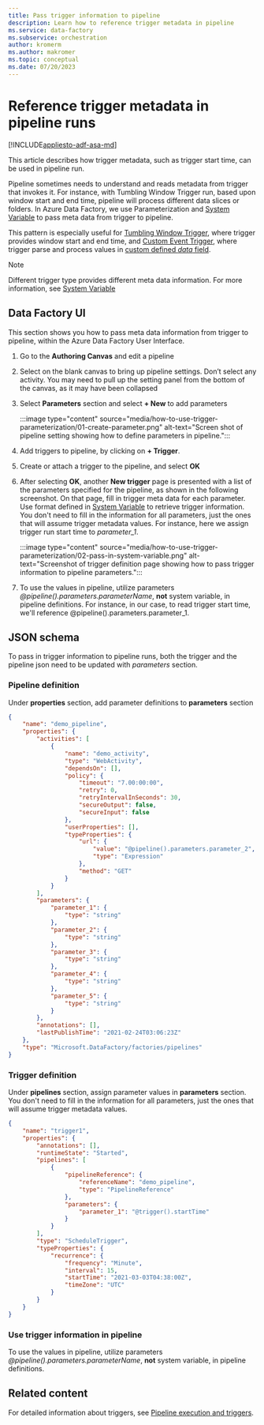 ```yaml
---
title: Pass trigger information to pipeline
description: Learn how to reference trigger metadata in pipeline
ms.service: data-factory
ms.subservice: orchestration
author: kromerm
ms.author: makromer
ms.topic: conceptual
ms.date: 07/20/2023
---
```


# Reference trigger metadata in pipeline runs

[!INCLUDE[appliesto-adf-asa-md](includes/appliesto-adf-asa-md.md)]

This article describes how trigger metadata, such as trigger start time, can be used in pipeline run.

Pipeline sometimes needs to understand and reads metadata from trigger that invokes it. For instance, with Tumbling Window Trigger run, based upon window start and end time, pipeline will process different data slices or folders. In Azure Data Factory, we use Parameterization and [System Variable](control-flow-system-variables.md) to pass meta data from trigger to pipeline.

This pattern is especially useful for [Tumbling Window Trigger](how-to-create-tumbling-window-trigger.md), where trigger provides window start and end time, and [Custom Event Trigger](how-to-create-custom-event-trigger.md), where trigger parse and process values in [custom defined _data_ field](../event-grid/event-schema.md).

> [!NOTE]
> Different trigger type provides different meta data information. For more information, see [System Variable](control-flow-system-variables.md)

## Data Factory UI

This section shows you how to pass meta data information from trigger to pipeline, within the Azure Data Factory User Interface.

1. Go to the **Authoring Canvas** and edit a pipeline

1. Select on the blank canvas to bring up pipeline settings. Don’t select any activity. You may need to pull up the setting panel from the bottom of the canvas, as it may have been collapsed

1. Select **Parameters** section and select **+ New** to add parameters

    :::image type="content" source="media/how-to-use-trigger-parameterization/01-create-parameter.png" alt-text="Screen shot of pipeline setting showing how to define parameters in pipeline.":::

1. Add triggers to pipeline, by clicking on **+ Trigger**.

1. Create or attach a trigger to the pipeline, and select **OK**

1. After selecting **OK**, another **New trigger** page is presented with a list of the parameters specified for the pipeline, as shown in the following screenshot. On that page, fill in trigger meta data for each parameter. Use format defined in [System Variable](control-flow-system-variables.md) to retrieve trigger information. You don't need to fill in the information for all parameters, just the ones that will assume trigger metadata values. For instance, here we assign trigger run start time to *parameter_1*.

    :::image type="content" source="media/how-to-use-trigger-parameterization/02-pass-in-system-variable.png" alt-text="Screenshot of trigger definition page showing how to pass trigger information to pipeline parameters.":::

1. To use the values in pipeline, utilize parameters _@pipeline().parameters.parameterName_, __not__ system variable, in pipeline definitions. For instance, in our case, to read trigger start time, we'll reference @pipeline().parameters.parameter_1.

## JSON schema

To pass in trigger information to pipeline runs, both the trigger and the pipeline json need to be updated with _parameters_ section.

### Pipeline definition

Under **properties** section, add parameter definitions to **parameters** section

```json
{
    "name": "demo_pipeline",
    "properties": {
        "activities": [
            {
                "name": "demo_activity",
                "type": "WebActivity",
                "dependsOn": [],
                "policy": {
                    "timeout": "7.00:00:00",
                    "retry": 0,
                    "retryIntervalInSeconds": 30,
                    "secureOutput": false,
                    "secureInput": false
                },
                "userProperties": [],
                "typeProperties": {
                    "url": {
                        "value": "@pipeline().parameters.parameter_2",
                        "type": "Expression"
                    },
                    "method": "GET"
                }
            }
        ],
        "parameters": {
            "parameter_1": {
                "type": "string"
            },
            "parameter_2": {
                "type": "string"
            },
            "parameter_3": {
                "type": "string"
            },
            "parameter_4": {
                "type": "string"
            },
            "parameter_5": {
                "type": "string"
            }
        },
        "annotations": [],
        "lastPublishTime": "2021-02-24T03:06:23Z"
    },
    "type": "Microsoft.DataFactory/factories/pipelines"
}
```

### Trigger definition

Under **pipelines** section, assign parameter values in **parameters** section. You don't need to fill in the information for all parameters, just the ones that will assume trigger metadata values.

```json
{
    "name": "trigger1",
    "properties": {
        "annotations": [],
        "runtimeState": "Started",
        "pipelines": [
            {
                "pipelineReference": {
                    "referenceName": "demo_pipeline",
                    "type": "PipelineReference"
                },
                "parameters": {
                    "parameter_1": "@trigger().startTime"
                }
            }
        ],
        "type": "ScheduleTrigger",
        "typeProperties": {
            "recurrence": {
                "frequency": "Minute",
                "interval": 15,
                "startTime": "2021-03-03T04:38:00Z",
                "timeZone": "UTC"
            }
        }
    }
}
```

### Use trigger information in pipeline

To use the values in pipeline, utilize parameters _@pipeline().parameters.parameterName_, __not__ system variable, in pipeline definitions.

## Related content

For detailed information about triggers, see [Pipeline execution and triggers](concepts-pipeline-execution-triggers.md#trigger-execution-with-json).
